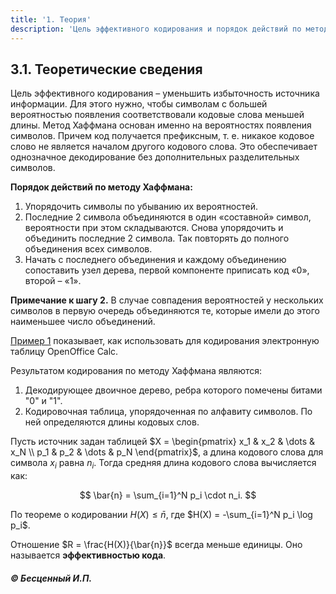 ```yaml
---
title: '1. Теория'
description: 'Цель эффективного кодирования и порядок действий по методу Хаффмана.'
---
```


## 3.1. Теоретические сведения

Цель эффективного кодирования – уменьшить избыточность источника информации. Для этого нужно, чтобы символам с большей вероятностью появления соответствовали кодовые слова меньшей длины. Метод Хаффмана основан именно на вероятностях появления символов. Причем код получается префиксным, т. е. никакое кодовое слово не является началом другого кодового слова. Это обеспечивает однозначное декодирование без дополнительных разделительных символов.

**Порядок действий по методу Хаффмана:**

1.  Упорядочить символы по убыванию их вероятностей.
2.  Последние 2 символа объединяются в один «составной» символ, вероятности при этом складываются. Снова упорядочить и объединить последние 2 символа. Так повторять до полного объединения всех символов.
3.  Начать с последнего объединения и каждому объединению сопоставить узел дерева, первой компоненте приписать код «0», второй – «1».

**Примечание к шагу 2.** В случае совпадения вероятностей у нескольких символов в первую очередь объединяются те, которые имели до этого наименьшее число объединений.

[Пример 1](/path/to/example-1) показывает, как использовать для кодирования электронную таблицу OpenOffice Calc.

Результатом кодирования по методу Хаффмана являются:

1.  Декодирующее двоичное дерево, ребра которого помечены битами "0" и "1".
2.  Кодировочная таблица, упорядоченная по алфавиту символов. По ней определяются длины кодовых слов.

Пусть источник задан таблицей $X = \begin{pmatrix} x_1 & x_2 & \dots & x_N \\ p_1 & p_2 & \dots & p_N \end{pmatrix}$, а длина кодового слова для символа $x_i$ равна $n_i$.
Тогда средняя длина кодового слова вычисляется как:

$$
\bar{n} = \sum_{i=1}^N p_i \cdot n_i.
$$

По теореме о кодировании $H(X) \le \bar{n}$, где $H(X) = -\sum_{i=1}^N p_i \log p_i$.

Отношение $R = \frac{H(X)}{\bar{n}}$ всегда меньше единицы. Оно называется **эффективностью кода**.

   ##### © Бесценный И.П.